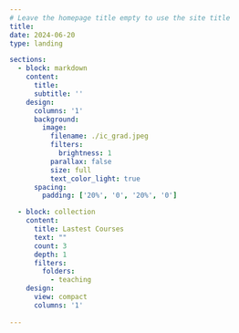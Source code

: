 ```yaml
---
# Leave the homepage title empty to use the site title
title: 
date: 2024-06-20
type: landing

sections:
  - block: markdown
    content:
      title:
      subtitle: ''
    design:
      columns: '1'
      background:
        image: 
          filename: ./ic_grad.jpeg
          filters:
            brightness: 1
          parallax: false
          size: full
          text_color_light: true
      spacing:
        padding: ['20%', '0', '20%', '0']

  - block: collection
    content:
      title: Lastest Courses
      text: ""
      count: 3
      depth: 1
      filters:
        folders:
          - teaching
    design:
      view: compact
      columns: '1'
      
---
```

